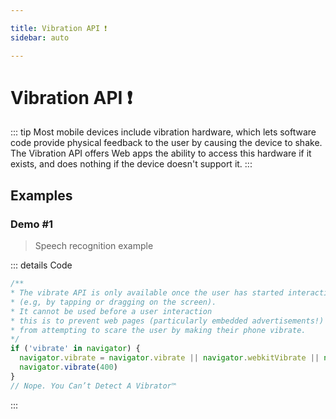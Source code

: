 ```yaml
---

title: Vibration API ❗️
sidebar: auto

---
```


# Vibration API ❗️

::: tip
Most mobile devices include vibration hardware, which lets software code provide physical feedback to the user by causing the device to shake.
The Vibration API offers Web apps the ability to access this hardware if it exists, and does nothing if the device doesn't support it.
:::

## Examples

### Demo #1
> Speech recognition example

<ClientOnly>
  <API-Vibration-Example1/>
</ClientOnly>

::: details Code
```js
/**
* The vibrate API is only available once the user has started interacting with your page
* (e.g, by tapping or dragging on the screen).
* It cannot be used before a user interaction
* this is to prevent web pages (particularly embedded advertisements!)
* from attempting to scare the user by making their phone vibrate.
*/
if ('vibrate' in navigator) {
  navigator.vibrate = navigator.vibrate || navigator.webkitVibrate || navigator.mozVibrate || navigator.msVibrate
  navigator.vibrate(400)
}
// Nope. You Can’t Detect A Vibrator™
```
:::
